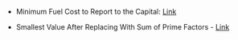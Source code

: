 - Minimum Fuel Cost to Report to the Capital: [Link](https://leetcode.com/contest/weekly-contest-320/problems/minimum-fuel-cost-to-report-to-the-capital)

- Smallest Value After Replacing With Sum of Prime Factors - [Link](https://leetcode.com/contest/weekly-contest-324/problems/smallest-value-after-replacing-with-sum-of-prime-factors/)